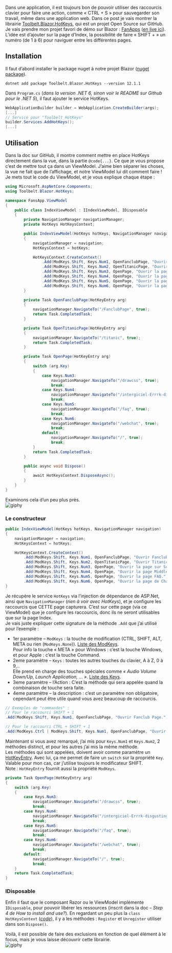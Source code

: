 Dans une application, il est toujours bon de pouvoir utiliser des raccourcis clavier pour faire une action, comme « CTRL + S » pour sauvegarder son travail, même dans une application web. Dans ce post je vais montrer la librairie [Toolbelt.Blazor.HotKeys](https://github.com/jsakamoto/Toolbelt.Blazor.HotKeys), qui est un projet Open Source sur GitHub.  
Je vais prendre mon projet favori de démo sur Blazor : [FanApps](https://github.com/AnthonyRyck/CodesPourDevTo/tree/master/src/dotNet6/FansApp) ([en live ici](https://fandemo.ctrl-alt-suppr.dev/)). L’idée est d’ajouter sur la page d’Index, la possibilité de faire « SHIFT +  » un numéro (de 1 à 6) pour naviguer entre les différentes pages.  
## Installation

Il faut d’abord installer le package nuget à notre projet Blazor ([nuget package](https://www.nuget.org/packages/Toolbelt.Blazor.HotKeys/)).  
```generic
dotnet add package Toolbelt.Blazor.HotKeys --version 12.1.1
```

Dans `Program.cs` (*dans la version .NET 6, sinon voir le README sur Github pour le .NET 5*), il faut ajouter le service HotKeys.  
```csharp
WebApplicationBuilder builder = WebApplication.CreateBuilder(args);
[...]
// Service pour "Toolbelt HotKeys"
builder.Services.AddHotKeys();
[...]
```
## Utilisation

Dans la doc sur GitHub, il montre comment mettre en place HotKeys directement dans la vue, dans la partie `@code{...}`. Ce que je vous propose c’est de mettre tout ça dans un ViewModel. J’aime bien séparer les choses, la vue ne fait que de l’affichage, et notre ViewModel lui dit comment faire !  
Je mets tout le code du ViewModel, et je vous explique chaque étape :  
```csharp
using Microsoft.AspNetCore.Components;
using Toolbelt.Blazor.HotKeys;

namespace FansApp.ViewModel
{
	public class IndexViewModel : IIndexViewModel, IDisposable
	{
		private NavigationManager navigationManager;
		private HotKeys HotKeysContext;

		public IndexViewModel(HotKeys hotKeys, NavigationManager navigation)
		{
			navigationManager = navigation;
			HotKeysContext = hotKeys;

			HotKeysContext.CreateContext()
				.Add(ModKeys.Shift, Keys.Num1, OpenFanclubPage, "Ouvrir Fanclub Page.")
				.Add(ModKeys.Shift, Keys.Num2, OpenTitanicPage, "Ouvrir Titanic ML Page.")
				.Add(ModKeys.Shift, Keys.Num3, OpenPage, "Ouvrir la page sur Scss Isolation.")				
				.Add(ModKeys.Shift, Keys.Num4, OpenPage, "Ouvrir la page Middlewares.")
				.Add(ModKeys.Shift, Keys.Num5, OpenPage, "Ouvrir la page FAQ.")
				.Add(ModKeys.Shift, Keys.Num6, OpenPage, "Ouvrir la page de ChatBot.");
		}

		private Task OpenFanclubPage(HotKeyEntry arg)
		{
			navigationManager.NavigateTo("/FanclubPage", true);
			return Task.CompletedTask;
		}

		private Task OpenTitanicPage(HotKeyEntry arg)
		{
			navigationManager.NavigateTo("/titanic", true);
			return Task.CompletedTask;
		}

		private Task OpenPage(HotKeyEntry arg)
		{
			switch (arg.Key)
			{
				case Keys.Num3:
					navigationManager.NavigateTo("/drawcss", true);				
					break;
				case Keys.Num4:
					navigationManager.NavigateTo("/intergiciel-Errrk-disgusting", true);
					break;
				case Keys.Num5:
					navigationManager.NavigateTo("/faq", true);
					break;
				case Keys.Num6:
					navigationManager.NavigateTo("/webchat", true);
					break;
				default:
					navigationManager.NavigateTo("/", true);
					break;
			}
			return Task.CompletedTask;
		}

		public async void Dispose()
		{
			await HotKeysContext.DisposeAsync();
		}
	}
}
```

Examinons cela d’un peu plus près.  
![giphy](https://media.giphy.com/media/Gpf8A8aX2uWAg/giphy-downsized.gif)  

### Le constructeur
```csharp
public IndexViewModel(HotKeys hotKeys, NavigationManager navigation)
{
	navigationManager = navigation;
	HotKeysContext = hotKeys;

	HotKeysContext.CreateContext()
		.Add(ModKeys.Shift, Keys.Num1, OpenFanclubPage, "Ouvrir Fanclub Page.")
		.Add(ModKeys.Shift, Keys.Num2, OpenTitanicPage, "Ouvrir Titanic ML Page.")
		.Add(ModKeys.Shift, Keys.Num3, OpenPage, "Ouvrir la page sur Scss Isolation.")	
		.Add(ModKeys.Shift, Keys.Num4, OpenPage, "Ouvrir la page Middlewares.")
		.Add(ModKeys.Shift, Keys.Num5, OpenPage, "Ouvrir la page FAQ.")
		.Add(ModKeys.Shift, Keys.Num6, OpenPage, "Ouvrir la page de ChatBot.");
}
```

Je récupère le service `HotKeys` via l’injection de dépendance de ASP.Net, ainsi que `NavigationManager` (*rien à voir avec HotKeys*), et je configure les raccourcis que CETTE page capturera. C’est sur cette page (via ce ViewModel) que je configure les raccourcis, donc ils ne seront utilisables que sur la page Index.  
Je vais juste expliquer cette signature de la méthode `.Add` que j’ai utilisé pour l’exemple :  
* 1er paramètre – `ModKeys` : la touche de modification (CTRL, SHIFT, ALT, META ou rien (`ModKeys.None`)). [Liste des ModKeys](https://github.com/jsakamoto/Toolbelt.Blazor.HotKeys/blob/master/Toolbelt.Blazor.HotKeys/ModKeys.cs).  
Pour info la touche « META » pour Windows : c’est la touche Windows, et pour Apple : c’est la touche Command.  
* 2eme paramètre – `Keys` : toutes les autres touches du clavier, A à Z, 0 à 9,..   
Elle prend en charge des touches spéciales comme *« Audio Volume Down/Up, Launch Application, … »*. [Liste des Keys](https://github.com/jsakamoto/Toolbelt.Blazor.HotKeys/blob/master/Toolbelt.Blazor.HotKeys/Keys.cs).  
* 3eme paramètre – l’Action : C’est la méthode qui sera appelée quand la combinaison de touche sera faite.  
* 4eme paramètre – la description : c’est un paramètre non obligatoire, cependant peut être utile quand vous avez beaucoup de raccourcis.  
```csharp
// Exemples de "commandes" :
// Pour le raccourci SHIFT + 1
.Add(ModKeys.Shift, Keys.Num1, OpenFanclubPage, "Ouvrir Fanclub Page.")

// Pour le raccourci CTRL + SHIFT + 1
.Add(ModKeys.Ctrl | ModKeys.Shift, Keys.Num1, OpenFanclubPage, "Ouvrir Fanclub Page.")
```

Maintenant si vous avez remarqué, j’ai mis pour `Keys.Num1` et `Keys.Num2`, 2 méthodes distinct, et pour les autres j’ai mis la même méthode.   
Les méthodes qui sont appelées, doivent avoir comme paramètre un [HotKeyEntry](https://github.com/jsakamoto/Toolbelt.Blazor.HotKeys/blob/master/Toolbelt.Blazor.HotKeys/HotKeyEntry.cs). Avec lui, ça me permet de faire un `switch` sur la propriété `Key`. Valable pour mon cas, car j’utilise toujours le modificateur SHIFT.  
Note : `HotKeyEntry` fournit aussi la propriété `ModKeys`.  
```csharp
private Task OpenPage(HotKeyEntry arg)
{
	switch (arg.Key)
	{
		case Keys.Num3:
			navigationManager.NavigateTo("/drawcss", true);				
			break;
		case Keys.Num4:
			navigationManager.NavigateTo("/intergiciel-Errrk-disgusting", true);
			break;
		case Keys.Num5:
			navigationManager.NavigateTo("/faq", true);
			break;
		case Keys.Num6:
			navigationManager.NavigateTo("/webchat", true);
			break;
		default:
			navigationManager.NavigateTo("/", true);
			break;
	}
	return Task.CompletedTask;
}
```
### IDisposable

Enfin il faut que le composant Razor ou le ViewModel implémente `IDisposable`, pour pouvoir libérer les ressources (inscrit dans la doc – *Step 4 de How to install and use?*). En regardant un peu plus la `class HotKeysContext` (*[code](https://github.com/jsakamoto/Toolbelt.Blazor.HotKeys/blob/master/Toolbelt.Blazor.HotKeys/HotKeysContext.cs)*), il y a les méthodes : `Register` et `Unregister` utiliser dans son `Dispose()`.  

Voilà, il est possible de faire des exclusions en fonction de quel élément à le focus, mais je vous laisse découvrir cette librairie.  
![giphy](https://media.giphy.com/media/bOwOAey4MDO3ivBkgK/giphy-downsized.gif)
